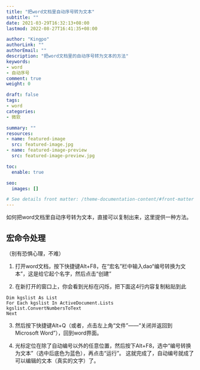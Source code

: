 ```yaml
---
title: "把word文档里自动序号转为文本"
subtitle: ""
date: 2021-03-29T16:32:13+08:00
lastmod: 2022-08-27T16:41:35+08:00

author: "Kingpo"
authorLink: ""
authorEmail: ""
description: "把word文档里的自动序号转为文本的方法"
keywords: 
- word
- 自动序号
comment: true
weight: 0

draft: false
tags:
- word
categories:
- 微软

summary: ""
resources:
- name: featured-image
  src: featured-image.jpg
- name: featured-image-preview
  src: featured-image-preview.jpg

toc:
  enable: true

seo:
  images: []

# See details front matter: /theme-documentation-content/#front-matter
---
```


<!--more-->

如何把word文档里自动序号转为文本，直接可以复制出来，这里提供一种方法。

## 宏命令处理
（别有恐惧心理，不难）
1. 打开word文档，按下快捷键Alt+F8，在“宏名”栏中输入dao“编号转换为文本”，这是给它起个名字，然后点击“创建”

2. 在新打开的窗口上，你会看到光标在闪烁，把下面这4行内容复制粘贴到此
```
Dim kgslist As List
For Each kgslist In ActiveDocument.Lists
kgslist.ConvertNumbersToText
Next
```
3. 然后按下快捷键Alt+Q（或者，点击左上角“文件”——“关闭并返回到Microsoft Word”），回到word界面。

4. 光标定位在除了自动编号以外的任意位置，然后按下Alt+F8，选中“编号转换为文本”（选中后底色为蓝色），再点击“运行”。
这就完成了，自动编号就成了可以编辑的文本（真实的文字）了。
